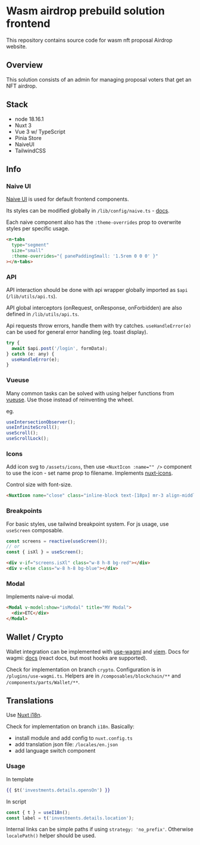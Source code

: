 # Wasm airdrop prebuild solution frontend

This repository contains source code for wasm nft proposal Airdrop website.

## Overview

This solution consists of an admin for managing proposal voters that get an NFT airdrop.

## Stack

- node 18.16.1
- Nuxt 3
- Vue 3 w/ TypeScript
- Pinia Store
- NaiveUI
- TailwindCSS

## Info

### Naive UI

[Naive UI](https://www.naiveui.com/en-US/os-theme) is used for default frontend components.

Its styles can be modified globally in `/lib/config/naive.ts` - [docs](https://www.naiveui.com/en-US/os-theme/docs/customize-theme#Customizing-theme-vars-in-TypeScript).

Each naive component also has the `:theme-overrides` prop to overwrite styles per specific usage.

```html
<n-tabs
  type="segment"
  size="small"
  :theme-overrides="{ panePaddingSmall: '1.5rem 0 0 0' }"
></n-tabs>
```

### API

API interaction should be done with api wrapper globally imported as `$api` (`/lib/utils/api.ts`).

API global interceptors (onRequest, onResponse, onForbidden) are also defined in `/lib/utils/api.ts`.

Api requests throw errors, handle them with try catches. `useHandleError(e)` can be used for general error handling (eg. toast display).

```js
try {
  await $api.post('/login', formData);
} catch (e: any) {
  useHandleError(e);
}
```

### Vueuse

Many common tasks can be solved with using helper functions from [vueuse](https://vueuse.org/functions.html). Use those instead of reinventing the wheel.

eg.

```js
useIntersectionObserver();
useInfiniteScroll();
useScroll();
useScrollLock();
```

### Icons

Add icon svg to `/assets/icons`, then use `<NuxtIcon :name="" />` component to use the icon - set name prop to filename. Implements [nuxt-icons](https://github.com/gitFoxCode/nuxt-icons).

Control size with font-size.

```html
<NuxtIcon name="close" class="inline-block text-[18px] mr-3 align-middle" />
```

### Breakpoints

For basic styles, use tailwind breakpoint system. For js usage, use `useScreen` composable.

```js
const screens = reactive(useScreen());
// or
const { isXl } = useScreen();
```

```html
<div v-if="screens.isXl" class="w-8 h-8 bg-red"></div>
<div v-else class="w-8 h-8 bg-blue"></div>
```

### Modal

Implements naive-ui modal.

```html
<Modal v-model:show="isModal" title="MY Modal">
  <div>ETC</div>
</Modal>
```

## Wallet / Crypto

Wallet integration can be implemented with [use-wagmi](https://github.com/unicape/use-wagmi) and [viem](https://viem.sh/). Docs for wagmi: [docs](https://wagmi.sh/react/getting-started) (react docs, but most hooks are supported).

Check for implementation on branch `crypto`.
Configuration is in `/plugins/use-wagmi.ts`.
Helpers are in `/composables/blockchain/**` and `/components/parts/Wallet/**`.

## Translations

Use [Nuxt i18n](https://github.com/nuxt-modules/i18n).

Check for implementation on branch `i18n`. Basically:

- install module and add config to `nuxt.config.ts`
- add translation json file: `/locales/en.json`
- add language switch component

### Usage

In template

```handlebars
{{ $t('investments.details.opensOn') }}
```

In script

```js
const { t } = useI18n();
const label = t('investments.details.location');
```

Internal links can be simple paths if using `strategy: 'no_prefix'`. Otherwise `localePath()` helper should be used.
